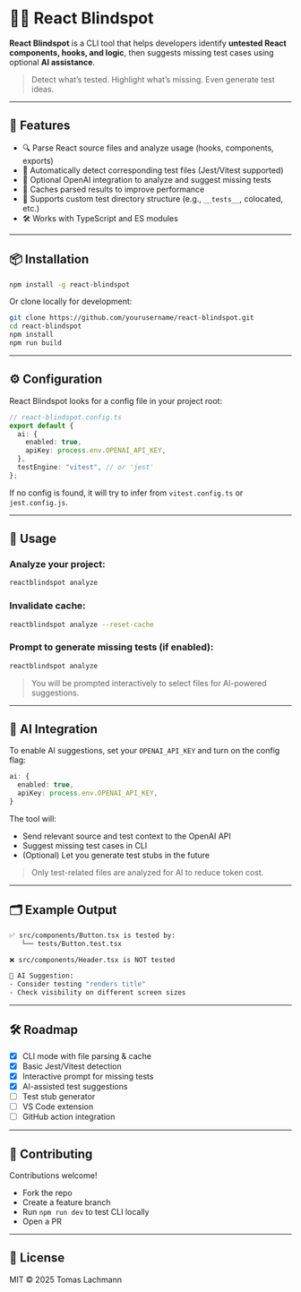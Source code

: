 # 🕵️‍♂️ React Blindspot

**React Blindspot** is a CLI tool that helps developers identify **untested React components, hooks, and logic**, then suggests missing test cases using optional **AI assistance**.

> Detect what’s tested. Highlight what’s missing. Even generate test ideas.

---

## 🚀 Features

- 🔍 Parse React source files and analyze usage (hooks, components, exports)
- 🧪 Automatically detect corresponding test files (Jest/Vitest supported)
- 🧠 Optional OpenAI integration to analyze and suggest missing tests
- 💾 Caches parsed results to improve performance
- 🧼 Supports custom test directory structure (e.g., `__tests__`, colocated, etc.)
- 🛠️ Works with TypeScript and ES modules

---

## 📦 Installation

```bash
npm install -g react-blindspot
```

Or clone locally for development:

```bash
git clone https://github.com/yourusername/react-blindspot.git
cd react-blindspot
npm install
npm run build
```

---

## ⚙️ Configuration

React Blindspot looks for a config file in your project root:

```ts
// react-blindspot.config.ts
export default {
  ai: {
    enabled: true,
    apiKey: process.env.OPENAI_API_KEY,
  },
  testEngine: "vitest", // or 'jest'
};
```

If no config is found, it will try to infer from `vitest.config.ts` or `jest.config.js`.

---

## 📖 Usage

### Analyze your project:

```bash
reactblindspot analyze
```

### Invalidate cache:

```bash
reactblindspot analyze --reset-cache
```

### Prompt to generate missing tests (if enabled):

```bash
reactblindspot analyze
```

> You will be prompted interactively to select files for AI-powered suggestions.

---

## 🧠 AI Integration

To enable AI suggestions, set your `OPENAI_API_KEY` and turn on the config flag:

```ts
ai: {
  enabled: true,
  apiKey: process.env.OPENAI_API_KEY,
}
```

The tool will:

- Send relevant source and test context to the OpenAI API
- Suggest missing test cases in CLI
- (Optional) Let you generate test stubs in the future

> Only test-related files are analyzed for AI to reduce token cost.

---

## 🗂 Example Output

```bash
✅ src/components/Button.tsx is tested by:
   └── tests/Button.test.tsx

❌ src/components/Header.tsx is NOT tested

🤖 AI Suggestion:
- Consider testing "renders title"
- Check visibility on different screen sizes
```

---

## 🛠 Roadmap

- [x] CLI mode with file parsing & cache
- [x] Basic Jest/Vitest detection
- [x] Interactive prompt for missing tests
- [x] AI-assisted test suggestions
- [ ] Test stub generator
- [ ] VS Code extension
- [ ] GitHub action integration

---

## 🤝 Contributing

Contributions welcome!

- Fork the repo
- Create a feature branch
- Run `npm run dev` to test CLI locally
- Open a PR

---

## 📄 License

MIT © 2025 Tomas Lachmann
